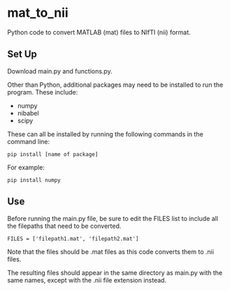 # mat_to_nii
Python code to convert MATLAB (mat) files to NIfTI (nii) format.

## Set Up
Download main.py and functions.py.

Other than Python, additional packages may need to be installed to run the program. These include:
* numpy
* nibabel
* scipy

These can all be installed by running the following commands in the command line:

    pip install [name of package]
For example:

    pip install numpy

## Use
Before running the main.py file, be sure to edit the FILES list to include all the filepaths that need to be converted.

    FILES = ['filepath1.mat', 'filepath2.mat']

Note that the files should be .mat files as this code converts them to .nii files.

The resulting files should appear in the same directory as main.py with the same names, except with the .nii file extension instead.